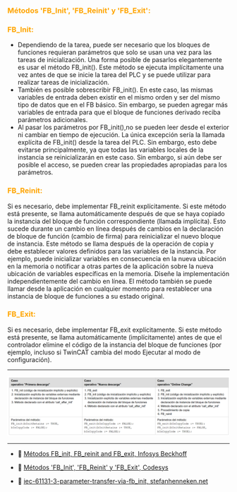 ### <span style="color:orange">Métodos 'FB_Init', 'FB_Reinit' y 'FB_Exit':</span>

### <span style="color:orange">FB_Init:</span>
- Dependiendo de la tarea, puede ser necesario que los bloques de funciones requieran parámetros que solo se usan una vez para las tareas de inicialización. Una forma posible de pasarlos elegantemente es usar el método FB_init().
Este método se ejecuta implícitamente una vez antes de que se inicie la tarea del PLC y se puede utilizar para realizar tareas de inicialización.
- También es posible sobrescribir FB_init(). En este caso, las mismas variables de entrada deben existir en el mismo orden y ser del mismo tipo de datos que en el FB básico. Sin embargo, se pueden agregar más variables de entrada para que el bloque de funciones derivado reciba parámetros adicionales.
- Al pasar los parámetros por FB_init(),no se pueden leer desde el exterior ni cambiar en tiempo de ejecución. La única excepción sería la llamada explícita de FB_init() desde la tarea del PLC. Sin embargo, esto debe evitarse principalmente, ya que todas las variables locales de la instancia se reinicializarán en este caso.
Sin embargo, si aún debe ser posible el acceso, se pueden crear las propiedades apropiadas para los parámetros.

### <span style="color:orange">FB_Reinit:</span>
Si es necesario, debe implementar FB_reinit explícitamente. Si este método está presente, se llama automáticamente después de que se haya copiado la instancia del bloque de función correspondiente (llamada implícita). Esto sucede durante un cambio en línea después de cambios en la declaración de bloque de función (cambio de firma) para reinicializar el nuevo bloque de instancia.
Este método se llama después de la operación de copia y debe establecer valores definidos para las variables de la instancia. Por ejemplo, puede inicializar variables en consecuencia en la nueva ubicación en la memoria o notificar a otras partes de la aplicación sobre la nueva ubicación de variables específicas en la memoria. Diseñe la implementación independientemente del cambio en línea. El método también se puede llamar desde la aplicación en cualquier momento para restablecer una instancia de bloque de funciones a su estado original.
### <span style="color:orange">FB_Exit:</span>
Si es necesario, debe implementar FB_exit explícitamente. Si este método está presente, se llama automáticamente (implícitamente) antes de que el controlador elimine el código de la instancia del bloque de funciones (por ejemplo, incluso si TwinCAT cambia del modo Ejecutar al modo de configuración).
***
![constructor_destuctor](../imagenes/constructor&destructor.png)
***
- 🔗 [Métodos FB_init, FB_reinit and FB_exit, Infosys Beckhoff](https://infosys.beckhoff.com/content/1033/tc3_plc_intro/5044757003.html?id=6463352332511266504)

- 🔗 [Métodos 'FB_Init', 'FB_Reinit' y 'FB_Exit', Codesys](https://help.codesys.com/api-content/2/codesys/3.5.12.0/en/_cds_method_fb_init_fb_reinit/)

- 🔗 [iec-61131-3-parameter-transfer-via-fb_init, stefanhenneken.net](https://stefanhenneken.net/2019/07/26/iec-61131-3-parameter-transfer-via-fb_init/)